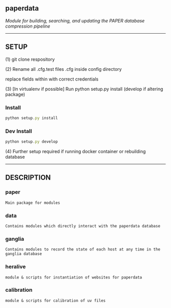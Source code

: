 ## paperdata

*Module for building, searching, and updating the PAPER database compression pipeline*

-----
SETUP
-----

(1) git clone respository

(2) Rename all .cfg.test files .cfg inside config directory

replace fields within with correct credentials

(3) [In virtualenv if possible] Run python setup.py install (develop if altering package)

### Install

```js
python setup.py install
```

### Dev Install
```js
python setup.py develop
```

(4) Further setup required if running docker container or rebuilding database

-----------
DESCRIPTION
-----------

### paper
```
Main package for modules
```

### data
```
Contains modules which directly interact with the paperdata database
```

### ganglia
```
Contains modules to record the state of each host at any time in the ganglia database
```

### heralive
```
module & scripts for instantiation of websites for paperdata
```

### calibration
```
module & scripts for calibration of uv files
```
